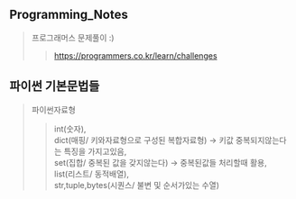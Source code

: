 ## Programming_Notes
> 프로그래머스 문제풀이 :)
>> https://programmers.co.kr/learn/challenges
  
  
## 파이썬 기본문법들
>  파이썬자료형
>>  int(숫자),  
    dict(매핑/ 키와자료형으로 구성된 복합자료형) -> 키값 중복되지않는다는 특징을 가지고있음,  
    set(집합/ 중복된 값을 갖지않는다) -> 중복된값들 처리할때 활용,  
    list(리스트/ 동적배열),  
    str,tuple,bytes(시퀀스/ 불변 및 순서가있는 수열)
    
